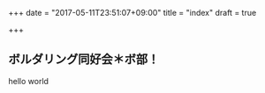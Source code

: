 +++
date = "2017-05-11T23:51:07+09:00"
title = "index"
draft = true

+++  
  
## ボルダリング同好会＊ボ部！  

hello world

